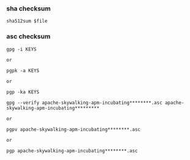 
### sha checksum

```
sha512sum $file
```

### asc checksum

```
gpg -i KEYS

or

pgpk -a KEYS

or

pgp -ka KEYS
```


```
gpg --verify apache-skywalking-apm-incubating********.asc apache-skywalking-apm-incubating*********

or

pgpv apache-skywalking-apm-incubating********.asc

or

pgp apache-skywalking-apm-incubating********.asc
```